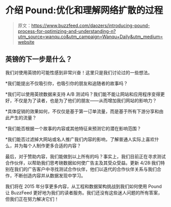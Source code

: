 # 介绍 Pound:优化和理解网络扩散的过程

> 原文：<https://www.buzzfeed.com/daozers/introducing-pound-process-for-optimizing-and-understanding-n?utm_source=wanqu.co&utm_campaign=Wanqu+Daily&utm_medium=website>

## 英镑的下一步是什么？

我们对使用英镑的可能性感到非常兴奋！这里只是我们讨论过的一些想法。

*我们能提出不仅吸引你，也吸引你的朋友和追随者的故事吗？

*我们可以使用英镑数据来支持 A/B 测试吗？我们能不能让网站和应用程序变得更好，不仅是为了读者，也是为了他们的朋友——从而增加我们网站的影响力？

*具体促销的效果如何，不仅仅是基于第一订单流量，而是基于所有下游分享和由此产生的流量？

*我们能否根据一个故事的内容或其他特征来预测它的潜在影响范围？

*我们能否过滤掉大网站或名人推广我们内容的影响，了解普通人实际上喜欢什么，并为每个人制作更多合适的内容？

最后，对于赞助内容，我们能做到以上所有的吗？事实上，我们目前正在寻求测试合作伙伴，以帮助我们思考磅数据如何使广告主及其受众受益。更新 4/28:我们特别在我们的广告客户中寻找测试合作伙伴，他们以迭代的合作伙伴关系与我们合作，不断创造内容并从数据发现中学习。

我们将在 2015 年分享更多内容，从工程和数据架构挑战到我们如何使用 Pound 让 BuzzFeed 更好地为我们的读者服务。我们还没有这些迷人问题的所有答案，但我们正在努力解决它们！